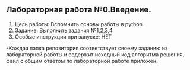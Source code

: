 ## Лабораторная работа №0.Введение. 
1) Цель работы: Вспомнить основы работы в python.
2) Задание: Выполнить задания №1,2,3,4
3) Особые инструкции при запуске: НЕТ

-Каждая папка репозитория соответствует своему заданию из лабораторной работы и содержит исходный код алгоритма решения, файл с общим ответом по лабораторной работе приложен. 
